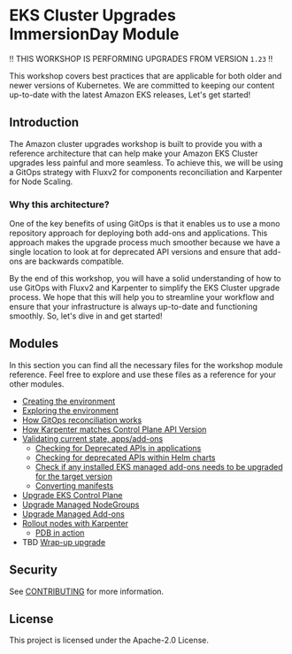 # EKS Cluster Upgrades ImmersionDay Module

:bangbang: THIS WORKSHOP IS PERFORMING UPGRADES FROM VERSION `1.23` :bangbang:

This workshop covers best practices that are applicable for both older and newer versions of Kubernetes. We are committed to keeping our content up-to-date with the latest Amazon EKS releases, Let's get started!

## Introduction

The Amazon cluster upgrades workshop is built to provide you with a reference architecture that can help make your Amazon EKS Cluster upgrades less painful and more seamless. To achieve this, we will be using a GitOps strategy with Fluxv2 for components reconciliation and Karpenter for Node Scaling.

### Why this architecture?

One of the key benefits of using GitOps is that it enables us to use a mono repository approach for deploying both add-ons and applications. This approach makes the upgrade process much smoother because we have a single location to look at for deprecated API versions and ensure that add-ons are backwards compatible.
<!-- 
![EKS Architecture](docs/static/eks-upgrades-architecture.png) -->

By the end of this workshop, you will have a solid understanding of how to use GitOps with Fluxv2 and Karpenter to simplify the EKS Cluster upgrade process. We hope that this will help you to streamline your workflow and ensure that your infrastructure is always up-to-date and functioning smoothly. So, let's dive in and get started!


## Modules

In this section you can find all the necessary files for the workshop module reference. Feel free to explore and use these files as a reference for your other modules.

- [Creating the environment](./modules/)
- [Exploring the environment](./modules/01_gitops_files.md)
- [How GitOps reconciliation works](./modules/02_flux_sync.md)
- [How Karpenter matches Control Plane API Version](./modules/03_karpenter_scaling.md)
- [Validating current state, apps/add-ons](./modules/04_validating_state.md)
  - [Checking for Deprecated APIs in applications](./modules/04_validating_state.md#checking-for-deprecated-apis-in-applications)
  - [Checking for deprecated APIs within Helm charts](./modules/04_validating_state.md#checking-for-deprecated-apis-within-helm-charts)
  - [Check if any installed EKS managed add-ons needs to be upgraded for the target version](./modules/04_validating_state.md#check-if-any-installed-eks-managed-add-ons-needs-to-be-upgraded-for-the-target-version)
  - [Converting manifests](./modules/04_validating_state.md#converting-manifests-with-kubectl-convert)
- [Upgrade EKS Control Plane](./modules/05_eks_upgrade.md)
- [Upgrade Managed NodeGroups](./modules/06_managed_nodes_upgrade.md)
- [Upgrade Managed Add-ons](./modules/07_upgrade_managed_addons.md)
- [Rollout nodes with Karpenter](./modules/08_rollout_karpenter_nodes.md)
  - [PDB in action](./modules/08_rollout_karpenter_nodes.md#pdb-in-action)
- TBD [Wrap-up upgrade]()


## Security

See [CONTRIBUTING](CONTRIBUTING.md#security-issue-notifications) for more information.

## License

This project is licensed under the Apache-2.0 License.




